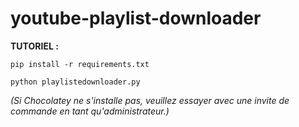 # youtube-playlist-downloader

**TUTORIEL :**

```
pip install -r requirements.txt
```

```
python playlistedownloader.py
```

*(Si Chocolatey ne s'installe pas, veuillez essayer avec une invite de commande en tant qu'administrateur.)*

